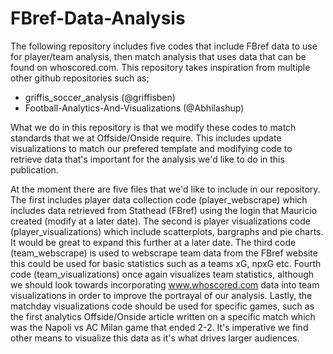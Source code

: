 # FBref-Data-Analysis
The following repository includes five codes that include FBref data to use for player/team analysis, then match analysis that uses data that can be found on whoscored.com. 
This repository takes inspiration from multiple other github repositories such as; 

- griffis_soccer_analysis (@griffisben)
- Football-Analytics-And-Visualizations (@Abhilashup)

What we do in this repository is that we modify these codes to match standards that we at Offside/Onside require. This includes update visualizations to match our prefered template and modifying code to retrieve data that's important for the analysis we'd like to do in this publication. 

At the moment there are five files that we'd like to include in our repository. The first includes player data collection code (player_webscrape) which includes data retrieved from Stathead (FBref) using the login that Mauricio created (modify at a later date). The second is player visualizations code (player_visualizations) which include scatterplots, bargraphs and pie charts. It would be great to expand this further at a later date. The third code (team_webscrape) is used to webscrape team data from the FBref website this could be used for basic statistics such as a teams xG, npxG etc. Fourth code (team_visualizations) once again visualizes team statistics, although we should look towards incorporating www.whoscored.com data into team visualizations in order to improve the portrayal of our analysis. Lastly, the matchday visualizations code should be used for specific games, such as the first analytics Offside/Onside article written on a specific match which was the Napoli vs AC Milan game that ended 2-2. It's imperative we find other means to visualize this data as it's what drives larger audiences. 
